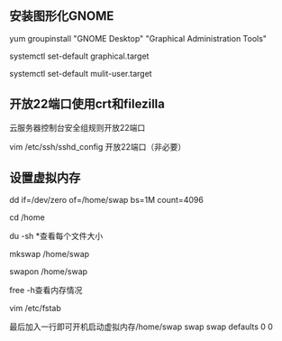 ## 安装图形化GNOME

yum groupinstall "GNOME Desktop" "Graphical Administration Tools"

systemctl set-default graphical.target

systemctl set-default mulit-user.target

## 开放22端口使用crt和filezilla

云服务器控制台安全组规则开放22端口

vim /etc/ssh/sshd_config 开放22端口（非必要）

## 设置虚拟内存

dd if=/dev/zero of=/home/swap bs=1M count=4096

cd /home

du -sh *查看每个文件大小

mkswap /home/swap

swapon /home/swap

free -h查看内存情况



vim /etc/fstab

最后加入一行即可开机启动虚拟内存/home/swap swap swap defaults 0 0